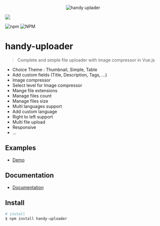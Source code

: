 <p align="center">
  <img src="https://img.techpowerup.org/200626/vue-file-uploader038.png" alt="handy uplader"/>
</p>

<a title="MadeWithVueJs.com Shield" href="https://madewithvuejs.com/p/handy-uploader/shield-link"> <img src="https://madewithvuejs.com/storage/repo-shields/2558-shield.svg"/></a>

<img alt="npm" src="https://img.shields.io/npm/v/handy-uploader">


<img alt="NPM" src="https://img.shields.io/npm/l/handy-uploader">


# handy-uploader

> Complete and simple file uploader with image compressor in Vue.js

+ Choice Theme : Thumbnail, Simple, Table
+ Add custom fields (Title, Description, Tags, ...)
+ Image compressor
+ Select level for Image compressor
+ Mange file extensions
+ Manage files count
+ Manage files size
+ Multi languages support
+ Add custom language
+ Right to left support
+ Multi file upload
+ Responsive
+ ...

## Examples
- [Demo](https://friendly-varahamihira-45c09f.netlify.app)

## Documentation
- [Documentation](https://friendly-varahamihira-45c09f.netlify.app/documentation)

## Install
```bash
# install 
$ npm install handy-uploader

